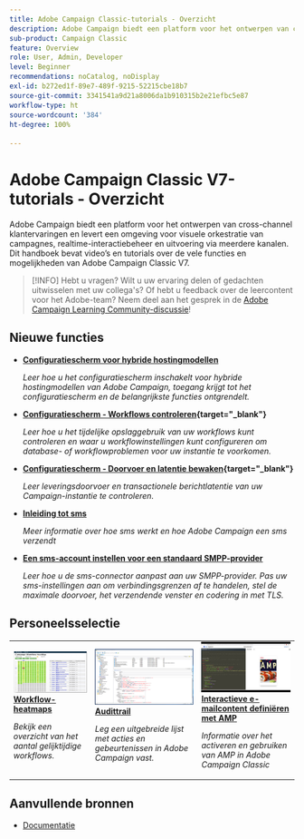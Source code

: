 ```yaml
---
title: Adobe Campaign Classic-tutorials - Overzicht
description: Adobe Campaign biedt een platform voor het ontwerpen van cross-channel klantervaringen en levert een omgeving voor visuele orkestratie van campagnes, realtime-interactiebeheer en uitvoering via meerdere kanalen. Deze gebruikershandleiding bevat video’s en tutorials over de vele functies en mogelijkheden van Adobe Campaign Standard.
sub-product: Campaign Classic
feature: Overview
role: User, Admin, Developer
level: Beginner
recommendations: noCatalog, noDisplay
exl-id: b272ed1f-89e7-489f-9215-52215cbe18b7
source-git-commit: 3341541a9d21a8006da1b910315b2e21efbc5e87
workflow-type: ht
source-wordcount: '384'
ht-degree: 100%

---
```


# Adobe Campaign Classic V7-tutorials - Overzicht

Adobe Campaign biedt een platform voor het ontwerpen van cross-channel klantervaringen en levert een omgeving voor visuele orkestratie van campagnes, realtime-interactiebeheer en uitvoering via meerdere kanalen. Dit handboek bevat video’s en tutorials over de vele functies en mogelijkheden van Adobe Campaign Classic V7.

>[!INFO]
> Hebt u vragen? Wilt u uw ervaring delen of gedachten uitwisselen met uw collega&#39;s? Of hebt u feedback over de leercontent voor het Adobe-team? Neem deel aan het gesprek in de [Adobe Campaign Learning Community-discussie](https://experienceleaguecommunities.adobe.com:443/t5/adobe-campaign-classic/join-the-discussion-on-adobe-campaign-learning/td-p/419096)!

## Nieuwe functies

* **[Configuratiescherm voor hybride hostingmodellen](https://experienceleague.adobe.com/docs/control-panel-learn/control-panel/control-panel-for-hybrid-hosting-models.html?lang=nl)**

   *Leer hoe u het configuratiescherm inschakelt voor hybride hostingmodellen van Adobe Campaign, toegang krijgt tot het configuratiescherm en de belangrijkste functies ontgrendelt.*

* **[Configuratiescherm - Workflows controleren](https://experienceleague.adobe.com/docs/control-panel-learn/control-panel/performance-monitoring/monitor-workflows.html?lang=nl){target=&quot;_blank&quot;}**

   *Leer hoe u het tijdelijke opslaggebruik van uw workflows kunt controleren en waar u workflowinstellingen kunt configureren om database- of workflowproblemen voor uw instantie te voorkomen.*

* **[Configuratiescherm - Doorvoer en latentie bewaken](https://experienceleague.adobe.com/docs/control-panel-learn/control-panel/performance-monitoring/monitor-throughputs-and-latency.html?lang=nl){target=&quot;_blank&quot;}**

   *Leer leveringsdoorvoer en transactionele berichtlatentie van uw Campaign-instantie te controleren.*

* **[Inleiding tot sms](https://experienceleague.adobe.com/docs/campaign-learn/set-up-sms-for-adobe-campaign/introduction-to-sms.html?lang=nl)**

   *Meer informatie over hoe sms werkt en hoe Adobe Campaign een sms verzendt*

* **[Een sms-account instellen voor een standaard SMPP-provider](https://experienceleague.adobe.com/docs/campaign-learn/set-up-sms-for-adobe-campaign/set-up-account-for-standard-smpp-provider.html?lang=nl)**

   *Leer hoe u de sms-connector aanpast aan uw SMPP-provider. Pas uw sms-instellingen aan om verbindingsgrenzen af te handelen, stel de maximale doorvoer, het verzendende venster en codering in met TLS.*

## Personeelsselectie

<table>
<tr>
  <td>
    <a href="./monitoring-campaign-classic/workflow-heatmap.md">
      <img alt="Workflow-heatmaps (video)" src="./assets/workflow-heatmap.png"/>
    </a>
    <div>
      <a href="./monitoring-campaign-classic/workflow-heatmap.md">
    <strong>Workflow-heatmaps</strong>
    </a>
    </div>
    <p>
    <em>Bekijk een overzicht van het aantal gelijktijdige workflows.</em>
    <p>
  </td>
   <td>
    <a href="./monitoring-campaign-classic/audit-trail.md">
      <img alt="Audittrail (video)" src="./assets/acc-audit-trail-thumb.png" />
    </a>
    <div>
      <a href="./monitoring-campaign-classic/audit-trail.md">
    <strong>Audittrail</strong>
    </a>
    </div> 
    <p>
    <em>Leg een uitgebreide lijst met acties en gebeurtenissen in Adobe Campaign vast.</em>
    <p>
  </td>
  <td>
    <a href="./sending-messages/email-channel/defining-interactive-email-content-with-amp.md">
      <img alt="Interactieve e-mailcontent definiëren met AMP (Video)" src="./assets/29940.png" />
    </a>
    <div>
      <a href="./sending-messages/email-channel/defining-interactive-email-content-with-amp.md">
    <strong>Interactieve e-mailcontent definiëren met AMP</strong>
    </a>
    </div>
    <p>
    <em>Informatie over het activeren en gebruiken van AMP in Adobe Campaign Classic </em>
    <p>
  </td>
</tr>
</table>

## Aanvullende bronnen

* [Documentatie](https://experienceleague.adobe.com/docs/campaign-classic/using/getting-started/starting-with-adobe-campaign/about-adobe-campaign-classic.html?lang=nl)
